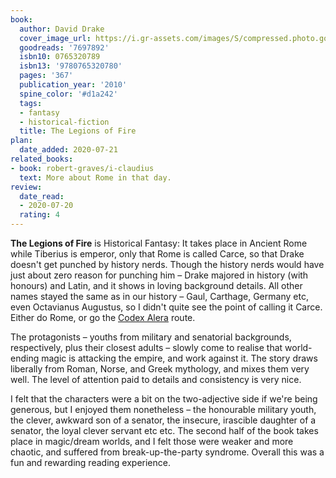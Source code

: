 ```yaml
---
book:
  author: David Drake
  cover_image_url: https://i.gr-assets.com/images/S/compressed.photo.goodreads.com/books/1316131317l/7697892._SX98_.jpg
  goodreads: '7697892'
  isbn10: 0765320789
  isbn13: '9780765320780'
  pages: '367'
  publication_year: '2010'
  spine_color: '#d1a242'
  tags:
  - fantasy
  - historical-fiction
  title: The Legions of Fire
plan:
  date_added: 2020-07-21
related_books:
- book: robert-graves/i-claudius
  text: More about Rome in that day.
review:
  date_read:
  - 2020-07-20
  rating: 4
---
```


**The Legions of Fire** is Historical Fantasy: It takes place in Ancient Rome while Tiberius is emperor, only that Rome
is called Carce, so that Drake doesn't get punched by history nerds. Though the history nerds would have just
about zero reason for punching him – Drake majored in history (with honours) and Latin, and it shows in loving
background details. All other names stayed the same as in our history – Gaul, Carthage, Germany etc, even Octavianus
Augustus, so I didn't quite see the point of calling it Carce. Either do Rome, or go the [Codex
Alera](https://books.rixx.de/reviews/by-series/#Codex%20Alera) route.

The protagonists – youths from military and senatorial backgrounds, respectively, plus their closest adults – slowly
come to realise that world-ending magic is attacking the empire, and work against it. The story draws liberally from
Roman, Norse, and Greek mythology, and mixes them very well. The level of attention paid to details and consistency is
very nice.

I felt that the characters were a bit on the two-adjective side if we're being generous, but I enjoyed them nonetheless
– the honourable military youth, the clever, awkward son of a senator, the insecure, irascible daughter of a senator,
the loyal clever servant etc etc. The second half of the book takes place in magic/dream worlds, and I felt those were
weaker and more chaotic, and suffered from break-up-the-party syndrome. Overall this was a fun and rewarding reading
experience.
